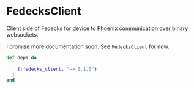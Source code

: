 # FedecksClient

Client side of Fedecks for device to Phoenix communication over binary websockets.

I promise more documentation soon. See `FedecksClient` for now.


```elixir
def deps do
  [
    {:fedecks_client, "~> 0.1.0"}
  ]
end
```
